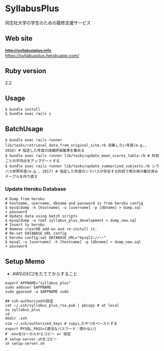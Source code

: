 # SyllabusPlus
同志社大学の学生のための履修支援サービス  

## Web site
~~http://syllabusplus.info~~  
https://syllabusplus.herokuapp.com/


## Ruby version  
2.2

## Usage  
```
$ bundle install
$ bundle exec rails s
```

## BatchUsage
```
$ bundle exec rails runner lib/tasks/retrieval_data_from_original_site.rb 収集したい年度(e.g., 2016) # 指定した年度の成績評価基準を集める
$ bundle exec rails runner lib/tasks/update_mean_scores_table.rb # 科目ごとの平均点をアップデートする
$ bundle exec rails runner lib/tasks/update_summarized_subjects.rb シラバス参照年度(e.g., 2017) # 指定した年度のシラバスが存在する科目で表示用の集計済みテーブルを作り直す
```

### Update Heroku Database
```
# Dump from heroku
# hostname, username, dbname and password is from heroku config
$ mysqldump -h [hostname] -u [username] -p [dbname] > dump.sql
> password
# Update data using batch scripts
$ mysqldump -u root syllabus_plus_development > dump_new.sql
# Insert to heroku
# Remove clearDB add-on and re-install it.
# Re-set DATABASE_URL config
$ heroku config:set DATABASE_URL="mysql2://~~"
$ mysql -u [username] -h [hostname] -p [dbname] < dump_new.sql
> password
```

## Setup Memo
- AWSのEC2をたててからすること

```
export APPNAME="syllabus_plus"
sudo adduser $APPNAME
sudo gpasswd -a $APPNAME sudo

## ssh-authorizedの設定
cat ~/.ssh/syllabus_plus_rsa.pub | pbcopy # at local
su syllabus_plus
cd
mkdir .ssh
vim ~/.ssh/authorized_keys # copyしたやつをペーストする
export MYSQL_PASS={適当なパスワード：使わない}
# .envをローカルからコピー or 設定
# setup-server.shをコピー
sh setup-server.sh
```
